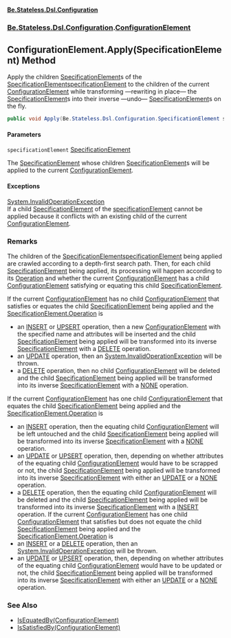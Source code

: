 #### [Be.Stateless.Dsl.Configuration](README.md 'README')
### [Be.Stateless.Dsl.Configuration](Be.Stateless.Dsl.Configuration.md 'Be.Stateless.Dsl.Configuration').[ConfigurationElement](ConfigurationElement.md 'Be.Stateless.Dsl.Configuration.ConfigurationElement')

## ConfigurationElement.Apply(SpecificationElement) Method

Apply the children [SpecificationElement](SpecificationElement.md 'Be.Stateless.Dsl.Configuration.SpecificationElement')s of the [SpecificationElement](SpecificationElement.md 'Be.Stateless.Dsl.Configuration.SpecificationElement')[specificationElement](ConfigurationElement.Apply(SpecificationElement).md#Be.Stateless.Dsl.Configuration.ConfigurationElement.Apply(Be.Stateless.Dsl.Configuration.SpecificationElement).specificationElement 'Be.Stateless.Dsl.Configuration.ConfigurationElement.Apply(Be.Stateless.Dsl.Configuration.SpecificationElement).specificationElement') to the children of the current [ConfigurationElement](ConfigurationElement.md 'Be.Stateless.Dsl.Configuration.ConfigurationElement') while transforming
—rewriting in place— the [SpecificationElement](SpecificationElement.md 'Be.Stateless.Dsl.Configuration.SpecificationElement')s into their inverse —undo— [SpecificationElement](SpecificationElement.md 'Be.Stateless.Dsl.Configuration.SpecificationElement')s on the fly.

```csharp
public void Apply(Be.Stateless.Dsl.Configuration.SpecificationElement specificationElement);
```
#### Parameters

<a name='Be.Stateless.Dsl.Configuration.ConfigurationElement.Apply(Be.Stateless.Dsl.Configuration.SpecificationElement).specificationElement'></a>

`specificationElement` [SpecificationElement](SpecificationElement.md 'Be.Stateless.Dsl.Configuration.SpecificationElement')

The [SpecificationElement](SpecificationElement.md 'Be.Stateless.Dsl.Configuration.SpecificationElement') whose children [SpecificationElement](SpecificationElement.md 'Be.Stateless.Dsl.Configuration.SpecificationElement')s will be applied to the
current [ConfigurationElement](ConfigurationElement.md 'Be.Stateless.Dsl.Configuration.ConfigurationElement').

#### Exceptions

[System.InvalidOperationException](https://docs.microsoft.com/en-us/dotnet/api/System.InvalidOperationException 'System.InvalidOperationException')  
If a child [SpecificationElement](SpecificationElement.md 'Be.Stateless.Dsl.Configuration.SpecificationElement') of the [specificationElement](ConfigurationElement.Apply(SpecificationElement).md#Be.Stateless.Dsl.Configuration.ConfigurationElement.Apply(Be.Stateless.Dsl.Configuration.SpecificationElement).specificationElement 'Be.Stateless.Dsl.Configuration.ConfigurationElement.Apply(Be.Stateless.Dsl.Configuration.SpecificationElement).specificationElement') cannot be applied
because it conflicts with an existing child of the current  [ConfigurationElement](ConfigurationElement.md 'Be.Stateless.Dsl.Configuration.ConfigurationElement').

### Remarks

The children of the [SpecificationElement](SpecificationElement.md 'Be.Stateless.Dsl.Configuration.SpecificationElement')[specificationElement](ConfigurationElement.Apply(SpecificationElement).md#Be.Stateless.Dsl.Configuration.ConfigurationElement.Apply(Be.Stateless.Dsl.Configuration.SpecificationElement).specificationElement 'Be.Stateless.Dsl.Configuration.ConfigurationElement.Apply(Be.Stateless.Dsl.Configuration.SpecificationElement).specificationElement') being applied are
crawled according to a depth-first search path. Then, for each child [SpecificationElement](SpecificationElement.md 'Be.Stateless.Dsl.Configuration.SpecificationElement') being
applied, its processing will happen according to its [Operation](SpecificationElement.Operation.md 'Be.Stateless.Dsl.Configuration.SpecificationElement.Operation') and whether the
current [ConfigurationElement](ConfigurationElement.md 'Be.Stateless.Dsl.Configuration.ConfigurationElement') has a child [ConfigurationElement](ConfigurationElement.md 'Be.Stateless.Dsl.Configuration.ConfigurationElement') satisfying or equating
this child [SpecificationElement](SpecificationElement.md 'Be.Stateless.Dsl.Configuration.SpecificationElement').

If the current [ConfigurationElement](ConfigurationElement.md 'Be.Stateless.Dsl.Configuration.ConfigurationElement') has no child [ConfigurationElement](ConfigurationElement.md 'Be.Stateless.Dsl.Configuration.ConfigurationElement') that satisfies or
equates the child [SpecificationElement](SpecificationElement.md 'Be.Stateless.Dsl.Configuration.SpecificationElement') being applied and the [SpecificationElement.Operation](SpecificationElement.Operation.md 'Be.Stateless.Dsl.Configuration.SpecificationElement.Operation') is
- an [INSERT](Specification.Annotations.Operation.INSERT.md 'Be.Stateless.Dsl.Configuration.Specification.Annotations.Operation.INSERT') or [UPSERT](Specification.Annotations.Operation.UPSERT.md 'Be.Stateless.Dsl.Configuration.Specification.Annotations.Operation.UPSERT') operation, then a new [ConfigurationElement](ConfigurationElement.md 'Be.Stateless.Dsl.Configuration.ConfigurationElement') with the specified name and attributes will be inserted and the child [SpecificationElement](SpecificationElement.md 'Be.Stateless.Dsl.Configuration.SpecificationElement') being applied will be transformed into its inverse [SpecificationElement](SpecificationElement.md 'Be.Stateless.Dsl.Configuration.SpecificationElement')
  with a [DELETE](Specification.Annotations.Operation.DELETE.md 'Be.Stateless.Dsl.Configuration.Specification.Annotations.Operation.DELETE') operation.
- an [UPDATE](Specification.Annotations.Operation.UPDATE.md 'Be.Stateless.Dsl.Configuration.Specification.Annotations.Operation.UPDATE') operation, then an [System.InvalidOperationException](https://docs.microsoft.com/en-us/dotnet/api/System.InvalidOperationException 'System.InvalidOperationException') will be thrown.
- a [DELETE](Specification.Annotations.Operation.DELETE.md 'Be.Stateless.Dsl.Configuration.Specification.Annotations.Operation.DELETE') operation, then no child [ConfigurationElement](ConfigurationElement.md 'Be.Stateless.Dsl.Configuration.ConfigurationElement') will be deleted and
  the child [SpecificationElement](SpecificationElement.md 'Be.Stateless.Dsl.Configuration.SpecificationElement') being applied will be transformed into its inverse [SpecificationElement](SpecificationElement.md 'Be.Stateless.Dsl.Configuration.SpecificationElement') with a [NONE](Specification.Annotations.Operation.NONE.md 'Be.Stateless.Dsl.Configuration.Specification.Annotations.Operation.NONE') operation.

If the current [ConfigurationElement](ConfigurationElement.md 'Be.Stateless.Dsl.Configuration.ConfigurationElement') has one child [ConfigurationElement](ConfigurationElement.md 'Be.Stateless.Dsl.Configuration.ConfigurationElement') that equates the
child [SpecificationElement](SpecificationElement.md 'Be.Stateless.Dsl.Configuration.SpecificationElement') being applied and the [SpecificationElement.Operation](SpecificationElement.Operation.md 'Be.Stateless.Dsl.Configuration.SpecificationElement.Operation') is
- an [INSERT](Specification.Annotations.Operation.INSERT.md 'Be.Stateless.Dsl.Configuration.Specification.Annotations.Operation.INSERT') operation, then the equating child [ConfigurationElement](ConfigurationElement.md 'Be.Stateless.Dsl.Configuration.ConfigurationElement') will be
  left untouched and the child [SpecificationElement](SpecificationElement.md 'Be.Stateless.Dsl.Configuration.SpecificationElement') being applied will be transformed into its inverse
  [SpecificationElement](SpecificationElement.md 'Be.Stateless.Dsl.Configuration.SpecificationElement') with a [NONE](Specification.Annotations.Operation.NONE.md 'Be.Stateless.Dsl.Configuration.Specification.Annotations.Operation.NONE') operation.
- an [UPDATE](Specification.Annotations.Operation.UPDATE.md 'Be.Stateless.Dsl.Configuration.Specification.Annotations.Operation.UPDATE') or [UPSERT](Specification.Annotations.Operation.UPSERT.md 'Be.Stateless.Dsl.Configuration.Specification.Annotations.Operation.UPSERT') operation, then, depending on whether
  attributes of the equating child [ConfigurationElement](ConfigurationElement.md 'Be.Stateless.Dsl.Configuration.ConfigurationElement') would have to be scrapped or not, the child
  [SpecificationElement](SpecificationElement.md 'Be.Stateless.Dsl.Configuration.SpecificationElement') being applied will be transformed into its inverse [SpecificationElement](SpecificationElement.md 'Be.Stateless.Dsl.Configuration.SpecificationElement') with either an [UPDATE](Specification.Annotations.Operation.UPDATE.md 'Be.Stateless.Dsl.Configuration.Specification.Annotations.Operation.UPDATE') or a [NONE](Specification.Annotations.Operation.NONE.md 'Be.Stateless.Dsl.Configuration.Specification.Annotations.Operation.NONE')
  operation.
- a [DELETE](Specification.Annotations.Operation.DELETE.md 'Be.Stateless.Dsl.Configuration.Specification.Annotations.Operation.DELETE') operation, then the equating child [ConfigurationElement](ConfigurationElement.md 'Be.Stateless.Dsl.Configuration.ConfigurationElement') will be
  deleted and the child [SpecificationElement](SpecificationElement.md 'Be.Stateless.Dsl.Configuration.SpecificationElement') being applied will be transformed into its inverse [SpecificationElement](SpecificationElement.md 'Be.Stateless.Dsl.Configuration.SpecificationElement') with a [INSERT](Specification.Annotations.Operation.INSERT.md 'Be.Stateless.Dsl.Configuration.Specification.Annotations.Operation.INSERT') operation.
If the current [ConfigurationElement](ConfigurationElement.md 'Be.Stateless.Dsl.Configuration.ConfigurationElement') has one child [ConfigurationElement](ConfigurationElement.md 'Be.Stateless.Dsl.Configuration.ConfigurationElement') that satisfies
but does not equate the child [SpecificationElement](SpecificationElement.md 'Be.Stateless.Dsl.Configuration.SpecificationElement') being applied and the [SpecificationElement.Operation](SpecificationElement.Operation.md 'Be.Stateless.Dsl.Configuration.SpecificationElement.Operation') is
- an [INSERT](Specification.Annotations.Operation.INSERT.md 'Be.Stateless.Dsl.Configuration.Specification.Annotations.Operation.INSERT') or a [DELETE](Specification.Annotations.Operation.DELETE.md 'Be.Stateless.Dsl.Configuration.Specification.Annotations.Operation.DELETE') operation, then an [System.InvalidOperationException](https://docs.microsoft.com/en-us/dotnet/api/System.InvalidOperationException 'System.InvalidOperationException') will be thrown.
- an [UPDATE](Specification.Annotations.Operation.UPDATE.md 'Be.Stateless.Dsl.Configuration.Specification.Annotations.Operation.UPDATE') or [UPSERT](Specification.Annotations.Operation.UPSERT.md 'Be.Stateless.Dsl.Configuration.Specification.Annotations.Operation.UPSERT') operation, then, depending on whether
  attributes of the equating child [ConfigurationElement](ConfigurationElement.md 'Be.Stateless.Dsl.Configuration.ConfigurationElement') would have to be updated or not, the child [SpecificationElement](SpecificationElement.md 'Be.Stateless.Dsl.Configuration.SpecificationElement') being applied will be transformed into its inverse [SpecificationElement](SpecificationElement.md 'Be.Stateless.Dsl.Configuration.SpecificationElement')
  with either an [UPDATE](Specification.Annotations.Operation.UPDATE.md 'Be.Stateless.Dsl.Configuration.Specification.Annotations.Operation.UPDATE') or a [NONE](Specification.Annotations.Operation.NONE.md 'Be.Stateless.Dsl.Configuration.Specification.Annotations.Operation.NONE') operation.

### See Also
- [IsEquatedBy(ConfigurationElement)](SpecificationElement.IsEquatedBy(ConfigurationElement).md 'Be.Stateless.Dsl.Configuration.SpecificationElement.IsEquatedBy(Be.Stateless.Dsl.Configuration.ConfigurationElement)')
- [IsSatisfiedBy(ConfigurationElement)](SpecificationElement.IsSatisfiedBy(ConfigurationElement).md 'Be.Stateless.Dsl.Configuration.SpecificationElement.IsSatisfiedBy(Be.Stateless.Dsl.Configuration.ConfigurationElement)')